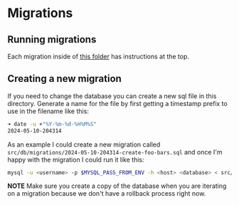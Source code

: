 # Migrations

## Running migrations

Each migration inside of [this folder](https://github.com/open-truss/open-truss/blob/main/demo-app/src/db/migrations) has instructions at the top.

## Creating a new migration

If you need to change the database you can create a new sql file in this directory. Generate a name for the file by first getting a timestamp prefix to use in the filename like this:

```bash
➜ date -u +"%Y-%m-%d-%H%M%S"
2024-05-10-204314
```

As an example I could create a new migration called `src/db/migrations/2024-05-10-204314-create-foo-bars.sql` and once I'm happy with the migration I could run it like this:

```bash
mysql -u <username> -p $MYSQL_PASS_FROM_ENV -h <host> <database> < src/db/migrations/2024-05-10-190401-first-migration.sql
```

**NOTE** Make sure you create a copy of the database when you are iterating on a migration because we don't have a rollback process right now.

